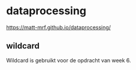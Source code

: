 # dataprocessing
https://matt-mrf.github.io/dataprocessing/

## wildcard
Wildcard is gebruikt voor de opdracht van week 6.  
